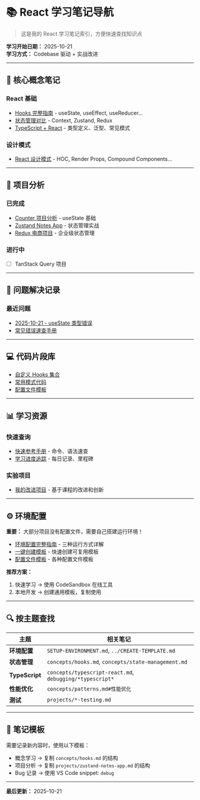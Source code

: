 # 📚 React 学习笔记导航

> 这是我的 React 学习笔记索引，方便快速查找知识点

**学习开始日期：** 2025-10-21  
**学习方式：** Codebase 驱动 + 实战改进

---

## 📖 核心概念笔记

### React 基础
- [Hooks 完整指南](concepts/hooks.md) - useState, useEffect, useReducer...
- [状态管理对比](concepts/state-management.md) - Context, Zustand, Redux
- [TypeScript + React](concepts/typescript-react.md) - 类型定义、泛型、常见模式

### 设计模式
- [React 设计模式](concepts/patterns.md) - HOC, Render Props, Compound Components...

---

## 🎯 项目分析

### 已完成
- [Counter 项目分析](projects/counter-analysis.md) - useState 基础
- [Zustand Notes App](projects/zustand-notes-app.md) - 状态管理实战
- [Redux 电商项目](projects/redux-ecommerce.md) - 企业级状态管理

### 进行中
- [ ] TanStack Query 项目

---

## 🐛 问题解决记录

### 最近问题
- [2025-10-21 - useState 类型错误](debugging/2025-10-21-typescript-error.md)
- [常见错误速查手册](debugging/common-errors.md)

---

## 💻 代码片段库

- [自定义 Hooks 集合](snippets/custom-hooks.ts)
- [常用模式代码](snippets/useful-patterns.tsx)
- [配置文件模板](snippets/config-templates.js)

---

## 📊 学习资源

### 快速查询
- [快速参考手册](quick-reference.md) - 命令、语法速查
- [学习进度追踪](progress.md) - 每日记录、里程碑

### 实验项目
- [我的改进项目](../my-experiments/) - 基于课程的改进和创新

---

## ⚙️ 环境配置

**重要：** 大部分项目没有配置文件，需要自己搭建运行环境！

- [环境配置完整指南](SETUP-ENVIRONMENT.md) - 三种运行方式详解
- [一键创建模板](../CREATE-TEMPLATE.md) - 快速创建可复用模板
- [配置文件模板](snippets/config-templates.js) - 各种配置文件模板

**推荐方案：**
1. 快速学习 → 使用 CodeSandbox 在线工具
2. 本地开发 → 创建通用模板，复制使用

---

## 🔍 按主题查找

| 主题 | 相关笔记 |
|------|---------|
| **环境配置** | `SETUP-ENVIRONMENT.md`, `../CREATE-TEMPLATE.md` |
| **状态管理** | `concepts/hooks.md`, `concepts/state-management.md` |
| **TypeScript** | `concepts/typescript-react.md`, `debugging/*typescript*` |
| **性能优化** | `concepts/patterns.md#性能优化` |
| **测试** | `projects/*-testing.md` |

---

## 📝 笔记模板

需要记录新内容时，使用以下模板：
- 概念学习 → 复制 `concepts/hooks.md` 的结构
- 项目分析 → 复制 `projects/zustand-notes-app.md` 的结构
- Bug 记录 → 使用 VS Code snippet: `debug`

---

**最后更新：** 2025-10-21

